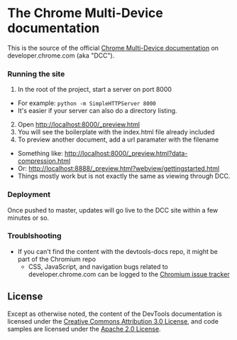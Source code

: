 The Chrome Multi-Device documentation
============

This is the source of the official [Chrome Multi-Device documentation](https://developer.chrome.com/multidevice/index) on developer.chrome.com (aka "DCC").

### Running the site

1. In the root of the project, start a server on port 8000
  * For example: `python -m SimpleHTTPServer 8000`
  * It's easier if your server can also do a directory listing.
2. Open [http://localhost:8000/_preview.html](http://localhost:8000/_preview.html)
3. You will see the boilerplate with the index.html file already included
4. To preview another document, add a url paramater with the filename
  * Something like: [http://localhost:8000/_preview.html?data-compression.html](http://localhost:8000/_preview.html?data-compression.html)
  * Or: [http://localhost:8888/_preview.html?webview/gettingstarted.html](http://localhost:8888/_preview.html?webview/gettingstarted.html)
  * Things mostly work but is not exactly the same as viewing through DCC.

### Deployment

Once pushed to master, updates will go live to the DCC site within a few minutes or so.

### Troublshooting

* If you can't find the content with the devtools-docs repo, it might be part of the Chromium repo
  * CSS, JavaScript, and navigation bugs related to developer.chrome.com can be logged to the [Chromium issue tracker](http://crbug.com) 
  
## License

Except as otherwise noted, the content of the DevTools documentation is licensed under the [Creative Commons Attribution 3.0 License](http://creativecommons.org/licenses/by/3.0/), and code samples are licensed under the [Apache 2.0 License](http://www.apache.org/licenses/LICENSE-2.0).
